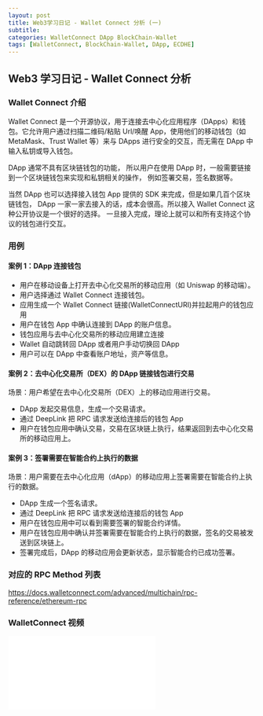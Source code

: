 ```yaml
---
layout: post
title: Web3学习日记 - Wallet Connect 分析 (一)
subtitle:
categories: WalletConnect DApp BlockChain-Wallet
tags: [WalletConnect, BlockChain-Wallet, DApp, ECDHE]
---
```


## Web3 学习日记 - Wallet Connect 分析

### Wallet Connect 介绍

Wallet Connect 是一个开源协议，用于连接去中心化应用程序（DApps）和钱包。它允许用户通过扫描二维码/粘贴 Url/唤醒 App，使用他们的移动钱包（如 MetaMask、Trust Wallet 等）来与 DApps 进行安全的交互，而无需在 DApp 中输入私钥或导入钱包。

DApp 通常不具有区块链钱包的功能， 所以用户在使用 DApp 时，一般需要链接到一个区块链钱包来实现和私钥相关的操作， 例如签署交易，签名数据等。

当然 DApp 也可以选择接入钱包 App 提供的 SDK 来完成，但是如果几百个区块链钱包， DApp 一家一家去接入的话，成本会很高。所以接入 Wallet Connect 这种公开协议是一个很好的选择。 一旦接入完成，理论上就可以和所有支持这个协议的钱包进行交互。

### 用例

#### 案例 1：DApp 连接钱包

- 用户在移动设备上打开去中心化交易所的移动应用（如 Uniswap 的移动端）。
- 用户选择通过 Wallet Connect 连接钱包。
- 应用生成一个 Wallet Connect 链接(WalletConnectURI)并拉起用户的钱包应用
- 用户在钱包 App 中确认连接到 DApp 的账户信息。
- 钱包应用与去中心化交易所的移动应用建立连接
- Wallet 自动跳转回 DApp 或者用户手动切换回 DApp
- 用户可以在 DApp 中查看账户地址，资产等信息。

#### 案例 2：去中心化交易所（DEX）的 DApp 链接钱包进行交易

场景：用户希望在去中心化交易所（DEX）上的移动应用进行交易。

- DApp 发起交易信息，生成一个交易请求。
- 通过 DeepLink 把 RPC 请求发送给连接后的钱包 App
- 用户在钱包应用中确认交易，交易在区块链上执行，结果返回到去中心化交易所的移动应用上。

#### 案例 3：签署需要在智能合约上执行的数据

场景：用户需要在去中心化应用（dApp）的移动应用上签署需要在智能合约上执行的数据。

- DApp 生成一个签名请求。
- 通过 DeepLink 把 RPC 请求发送给连接后的钱包 App
- 用户在钱包应用中可以看到需要签署的智能合约详情。
- 用户在钱包应用中确认并签署需要在智能合约上执行的数据，签名的交易被发送到区块链上。
- 签署完成后，DApp 的移动应用会更新状态，显示智能合约已成功签署。

### 对应的 RPC Method 列表

<https://docs.walletconnect.com/advanced/multichain/rpc-reference/ethereum-rpc>

### WalletConnect 视频

<embed src='{{ "/assets/video/2024-06-25/walletconnect.mp4"" | absolute url }}'>
